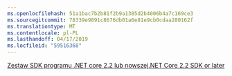 ```yaml
---
ms.openlocfilehash: 51a1bac7b2b81f2b9a1385d2b4006b4a7c169ce3
ms.sourcegitcommit: 78339e9891c8676db01a6e81e9cb0cdaa280162f
ms.translationtype: MT
ms.contentlocale: pl-PL
ms.lasthandoff: 04/17/2019
ms.locfileid: "59516368"
---
```

[<span data-ttu-id="0ca30-101">Zestaw SDK programu .NET core 2.2 lub nowszej</span><span class="sxs-lookup"><span data-stu-id="0ca30-101">.NET Core 2.2 SDK or later</span></span>](https://www.microsoft.com/net/download/all)
